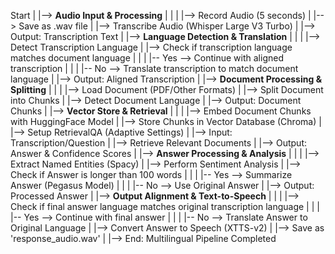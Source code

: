 Start
|
|--> **Audio Input & Processing**
|    |
|    |--> Record Audio (5 seconds)
|    |--> Save as .wav file
|    |--> Transcribe Audio (Whisper Large V3 Turbo)
|    |--> Output: Transcription Text
|
|--> **Language Detection & Translation**
|    |
|    |--> Detect Transcription Language
|    |--> Check if transcription language matches document language
|         |
|         |-- Yes --> Continue with aligned transcription
|         |
|         |-- No --> Translate transcription to match document language
|    |--> Output: Aligned Transcription
|
|--> **Document Processing & Splitting**
|    |
|    |--> Load Document (PDF/Other Formats)
|    |--> Split Document into Chunks
|    |--> Detect Document Language
|    |--> Output: Document Chunks
|
|--> **Vector Store & Retrieval**
|    |
|    |--> Embed Document Chunks with HuggingFace Model
|    |--> Store Chunks in Vector Database (Chroma)
|    |--> Setup RetrievalQA (Adaptive Settings)
|    |--> Input: Transcription/Question
|    |--> Retrieve Relevant Documents
|    |--> Output: Answer & Confidence Scores
|
|--> **Answer Processing & Analysis**
|    |
|    |--> Extract Named Entities (Spacy)
|    |--> Perform Sentiment Analysis
|    |--> Check if Answer is longer than 100 words
|         |
|         |-- Yes --> Summarize Answer (Pegasus Model)
|         |
|         |-- No --> Use Original Answer
|    |--> Output: Processed Answer
|
|--> **Output Alignment & Text-to-Speech**
|    |
|    |--> Check if final answer language matches original transcription language
|         |
|         |-- Yes --> Continue with final answer
|         |
|         |-- No --> Translate Answer to Original Language
|    |--> Convert Answer to Speech (XTTS-v2)
|    |--> Save as 'response_audio.wav'
|
|--> End: Multilingual Pipeline Completed
